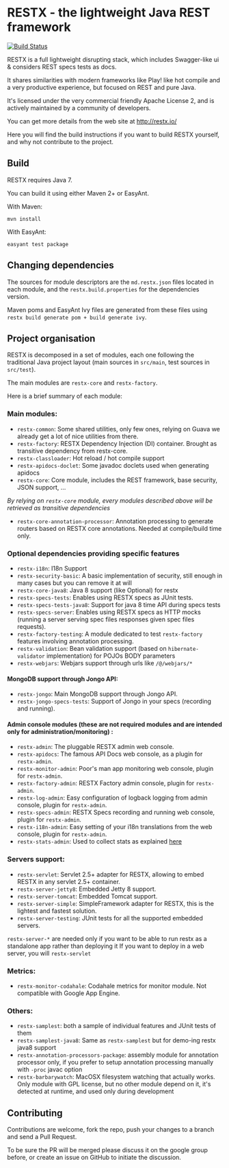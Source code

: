 # RESTX - the lightweight Java REST framework

[![Build Status](https://travis-ci.org/restx/restx.svg?branch=master)](https://travis-ci.org/restx/restx)

RESTX is a full lightweight disrupting stack, which includes Swagger-like ui & considers REST specs tests as docs.

It shares similarities with modern frameworks like Play! like hot compile and a very productive experience, but focused on REST and pure Java.

It's licensed under the very commercial friendly Apache License 2, and is actively maintained by a community of developers.

You can get more details from the web site at http://restx.io/

Here you will find the build instructions if you want to build RESTX yourself, and why not contribute to the project.

## Build

RESTX requires Java 7.

You can build it using either Maven 2+ or EasyAnt.

With Maven:

`mvn install`

With EasyAnt:

`easyant test package`


## Changing dependencies

The sources for module descriptors are the `md.restx.json` files located in each module, and the `restx.build.properties` for the dependencies version.

Maven poms and EasyAnt Ivy files are generated from these files using `restx build generate pom + build generate ivy`.

## Project organisation

RESTX is decomposed in a set of modules, each one following the traditional Java project layout (main sources in `src/main`, test sources in `src/test`).

The main modules are `restx-core` and `restx-factory`.

Here is a brief summary of each module:

### Main modules:

- `restx-common`: Some shared utilities, only few ones, relying on Guava we already get a lot of nice utilities from there.
- `restx-factory`: RESTX Dependency Injection (DI) container. Brought as transitive dependency from restx-core.
- `restx-classloader`: Hot reload / hot compile support
- `restx-apidocs-doclet`: Some javadoc doclets used when generating apidocs
- `restx-core`: Core module, includes the REST framework, base security, JSON support, ...

*By relying on `restx-core` module, every modules described above will be retrieved as transitive dependencies*

- `restx-core-annotation-processor`: Annotation processing to generate routers based on RESTX core annotations. Needed at compile/build time only.


### Optional dependencies providing specific features

- `restx-i18n`: I18n Support
- `restx-security-basic`: A basic implementation of security, still enough in many cases but you can remove it at will
- `restx-core-java8`: Java 8 support (like Optional) for restx
- `restx-specs-tests`: Enables using RESTX specs as JUnit tests.
- `restx-specs-tests-java8`: Support for java 8 time API during specs tests
- `restx-specs-server`: Enables using RESTX specs as HTTP mocks (running a server serving spec files responses given spec files requests).
- `restx-factory-testing`: A module dedicated to test `restx-factory` features involving annotation processing.
- `restx-validation`: Bean validation support (based on `hibernate-validator` implementation) for POJOs BODY parameters
- `restx-webjars`: Webjars support through urls like `/@/webjars/*`


#### MongoDB support through Jongo API:

- `restx-jongo`: Main MongoDB support through Jongo API.
- `restx-jongo-specs-tests`: Support of Jongo in your specs (recording and running).


#### Admin console modules (these are not required modules and are intended only for administration/monitoring) :

- `restx-admin`: The pluggable RESTX admin web console.
- `restx-apidocs`: The famous API Docs web console, as a plugin for `restx-admin`.
- `restx-monitor-admin`: Poor's man app monitoring web console, plugin for `restx-admin`.
- `restx-factory-admin`: RESTX Factory admin console, plugin for `restx-admin`.
- `restx-log-admin`: Easy configuration of logback logging from admin console, plugin for `restx-admin`.
- `restx-specs-admin`: RESTX Specs recording and running web console, plugin for `restx-admin`.
- `restx-i18n-admin`: Easy setting of your i18n translations from the web console, plugin for `restx-admin`.
- `restx-stats-admin`: Used to collect stats as explained [here](http://restx.io/stats.html)


### Servers support:

- `restx-servlet`: Servlet 2.5+ adapter for RESTX, allowing to embed RESTX in any servlet 2.5+ container.
- `restx-server-jetty8`: Embedded Jetty 8 support.
- `restx-server-tomcat`: Embedded Tomcat support.
- `restx-server-simple`: SimpleFramework adapter for RESTX, this is the lightest and fastest solution.
- `restx-server-testing`: JUnit tests for all the supported embedded servers.

`restx-server-*` are needed only if you want to be able to run restx as a standalone app rather than deploying it
If you want to deploy in a web server, you will ` restx-servlet `


### Metrics:

- `restx-monitor-codahale`: Codahale metrics for monitor module. Not compatible with Google App Engine.


### Others:

- `restx-samplest`: both a sample of individual features and JUnit tests of them
- `restx-samplest-java8`: Same as `restx-samplest` but for demo-ing restx java8 support
- `restx-annotation-processors-package`: assembly module for annotation processor only, if you prefer to setup annotation processing manually with `-proc` javac option
- `restx-barbarywatch`: MacOSX filesystem watching that actually works. Only module with GPL license, but no other module depend on it, it's detected at runtime, and used only during development


## Contributing

Contributions are welcome, fork the repo, push your changes to a branch and send a Pull Request.

To be sure the PR will be merged please discuss it on the google group before, or create an issue on GitHub to initiate the discussion.

